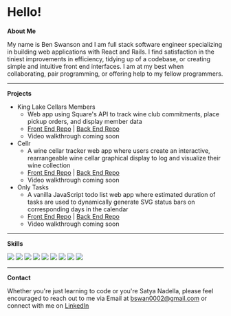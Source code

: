 # Hello!
**About Me**

My name is Ben Swanson and I am full stack software engineer specializing in building web applications with React and Rails. I find satisfaction in the tiniest improvements in efficiency, tidying up of a codebase, or creating simple and intuitive front end interfaces. I am at my best when collaborating, pair programming, or offering help to my fellow programmers.

---

**Projects**

* King Lake Cellars Members
  * Web app using Square's API to track wine club commitments, place pickup orders, and display member data
  * <a href="https://github.com/bswan0002/king-lake-frontend">Front End Repo</a> | <a href="https://github.com/bswan0002/king-lake-backend">Back End Repo</a>
  * Video walkthrough coming soon
* Cellr
  * A wine cellar tracker web app where users create an interactive, rearrangeable wine cellar graphical display to log and visualize their wine collection
  * <a href="https://github.com/Lmontanari20/Cellar-front-end">Front End Repo</a> | <a href="https://github.com/Lmontanari20/Cellar-back-end">Back End Repo</a>
  * Video walkthrough coming soon
* Only Tasks
  * A vanilla JavaScript todo list web app where estimated duration of tasks are used to dynamically generate SVG status bars on corresponding days in the calendar
  * <a href="https://github.com/bswan0002/to-do-frontend">Front End Repo</a> | <a href="https://github.com/tbustama/to-do-backend">Back End Repo</a>
  * Video walkthrough coming soon
---

**Skills**

<img src="https://img.shields.io/badge/html5%20-%23E34F26.svg?&style=for-the-badge&logo=html5&logoColor=white" /> <img src="https://img.shields.io/badge/css-%23239120.svg?&style=for-the-badge&logo=css3&logoColor=white" /> <img src="https://img.shields.io/badge/javascript-%23F7DF1E.svg?&style=for-the-badge&logo=javascript&logoColor=black" /> <img src="https://img.shields.io/badge/ruby-%23CC342D.svg?&style=for-the-badge&logo=ruby&logoColor=white" /> <img src="https://img.shields.io/badge/react%20-%2320232a.svg?&style=for-the-badge&logo=react&logoColor=%2361DAFB" /> <img src="https://img.shields.io/badge/bootstrap%20-%23563D7C.svg?&style=for-the-badge&logo=bootstrap&logoColor=white" /> <img src="https://img.shields.io/badge/rails%20-%23CC0000.svg?&style=for-the-badge&logo=ruby-on-rails&logoColor=white" /> <img src="https://img.shields.io/badge/sqlite-%2307405e.svg?&style=for-the-badge&logo=sqlite&logoColor=white" /> <img src="https://img.shields.io/badge/postgres-%23316192.svg?&style=for-the-badge&logo=postgresql&logoColor=white" />

---

**Contact**

Whether you're just learning to code or you're Satya Nadella, please feel encouraged to reach out to me via Email at <a href="mailto:bswan0002@gmail.com">bswan0002@gmail.com</a> or connect with me on <a href="https://www.linkedin.com/in/bswan0002/">LinkedIn</a>
